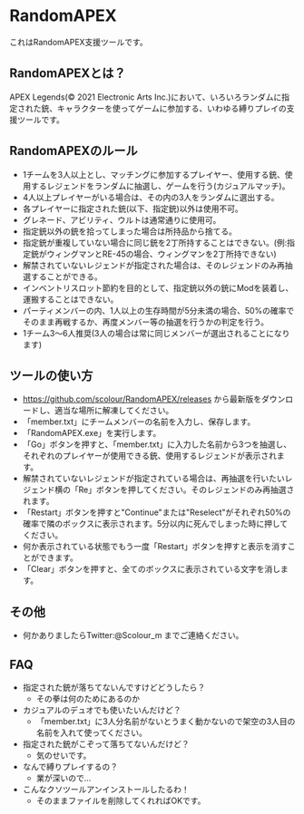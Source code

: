 # RandomAPEX
これはRandomAPEX支援ツールです。

## RandomAPEXとは？
APEX Legends(© 2021 Electronic Arts Inc.)において、いろいろランダムに指定された銃、キャラクターを使ってゲームに参加する、いわゆる縛りプレイの支援ツールです。

## RandomAPEXのルール
- 1チームを3人以上とし、マッチングに参加するプレイヤー、使用する銃、使用するレジェンドをランダムに抽選し、ゲームを行う(カジュアルマッチ)。
- 4人以上プレイヤーがいる場合は、その内の3人をランダムに選出する。
- 各プレイヤーに指定された銃(以下、指定銃)以外は使用不可。
- グレネード、アビリティ、ウルトは通常通りに使用可。
- 指定銃以外の銃を拾ってしまった場合は所持品から捨てる。
- 指定銃が重複していない場合に同じ銃を2丁所持することはできない。(例:指定銃がウィングマンとRE-45の場合、ウィングマンを2丁所持できない)
- 解禁されていないレジェンドが指定された場合は、そのレジェンドのみ再抽選することができる。
- インベントリスロット節約を目的として、指定銃以外の銃にModを装着し、運搬することはできない。
- パーティメンバーの内、1人以上の生存時間が5分未満の場合、50%の確率でそのまま再戦するか、再度メンバー等の抽選を行うかの判定を行う。
- 1チーム3～6人推奨(3人の場合は常に同じメンバーが選出されることになります)

## ツールの使い方
- https://github.com/scolour/RandomAPEX/releases から最新版をダウンロードし、適当な場所に解凍してください。
- 「member.txt」にチームメンバーの名前を入力し、保存します。
- 「RandomAPEX.exe」を実行します。
- 「Go」ボタンを押すと、「member.txt」に入力した名前から3つを抽選し、それぞれのプレイヤーが使用できる銃、使用するレジェンドが表示されます。
- 解禁されていないレジェンドが指定されている場合は、再抽選を行いたいレジェンド横の「Re」ボタンを押してください。そのレジェンドのみ再抽選されます。
- 「Restart」ボタンを押すと"Continue"または"Reselect"がそれぞれ50%の確率で隣のボックスに表示されます。5分以内に死んでしまった時に押してください。
- 何か表示されている状態でもう一度「Restart」ボタンを押すと表示を消すことができます。
- 「Clear」ボタンを押すと、全てのボックスに表示されている文字を消します。

## その他
- 何かありましたらTwitter:@Scolour_m までご連絡ください。

## FAQ
- 指定された銃が落ちてないんですけどどうしたら？
  - その拳は何のためにあるのか
- カジュアルのデュオでも使いたいんだけど？
  - 「member.txt」に3人分名前がないとうまく動かないので架空の3人目の名前を入れて使ってください。
- 指定された銃がこぞって落ちてないんだけど？
  - 気のせいです。 
- なんで縛りプレイするの？
  - 業が深いので…
- こんなクソツールアンインストールしたるわ！
  - そのままファイルを削除してくれればOKです。
